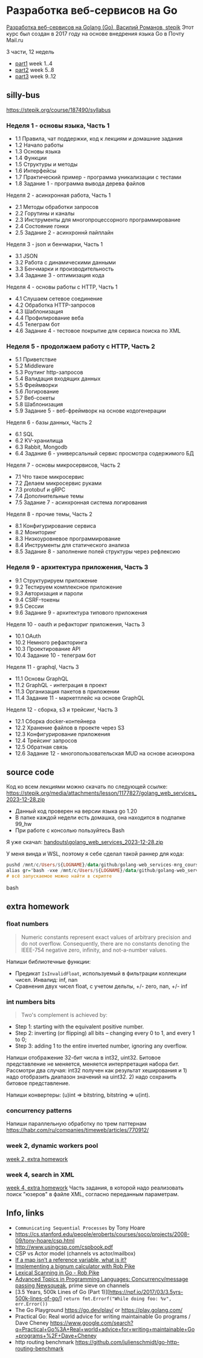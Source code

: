 # Разработка веб-сервисов на Go

[Разработка веб-сервисов на Golang (Go), Василий Романов, stepik](https://stepik.org/187490)
Этот курс был создан в 2017 году на основе внедрения языка Go в Почту Mail.ru

3 части, 12 недель
- [part1](part1.md) week 1..4
- [part2](part2.md) week 5..8
- [part3](part3.md) week 9..12

## silly-bus

https://stepik.org/course/187490/syllabus

### Неделя 1 - основы языка, Часть 1
- 1.1 Правила, чат поддержки, код к лекциям и домашние задания
- 1.2 Начало работы 
- 1.3 Основы языка 
- 1.4 Функции 
- 1.5 Структуры и методы 
- 1.6 Интерфейсы 
- 1.7 Практический пример - программа уникализации с тестами 
- 1.8 Задание 1 - программа вывода дерева файлов

Неделя 2 - асинхронная работа, Часть 1 
- 2.1 Методы обработки запросов 
- 2.2 Горутины и каналы 
- 2.3 Инструменты для многопроцессорного программирование 
- 2.4 Состояние гонки 
- 2.5 Задание 2 - асинхроннй пайплайн

Неделя 3 - json и бенчмарки, Часть 1 
- 3.1 JSON 
- 3.2 Работа с динамическими данными 
- 3.3 Бенчмарки и производительность 
- 3.4 Задание 3 - оптимизация кода

Неделя 4 - основы работы с HTTP, Часть 1 
- 4.1 Слушаем сетевое соединение 
- 4.2 Обработка HTTP-запросов 
- 4.3 Шаблонизация 
- 4.4 Профилирование веба 
- 4.5 Телеграм бот 
- 4.6 Задание 4 - тестовое покрытие для сервиса поиска по XML

### Неделя 5 - продолжаем работу с HTTP, Часть 2
- 5.1 Приветствие 
- 5.2 Middleware 
- 5.3 Роутинг http-запросов 
- 5.4 Валидация входящих данных 
- 5.5 Фреймворки 
- 5.6 Логирование 
- 5.7 Веб-сокеты 
- 5.8 Шаблонизация 
- 5.9 Задание 5 - веб-фреймворк на основе кодогенерации

Неделя 6 - базы данных, Часть 2 
- 6.1 SQL 
- 6.2 KV-хранилища 
- 6.3 Rabbit, Mongodb 
- 6.4 Задание 6 - универсальный сервис просмотра содержимого БД

Неделя 7 - основы микросервисов, Часть 2 
- 7.1 Что такое микросервис 
- 7.2 Делаем микросервис руками 
- 7.3 protobuf и gRPC 
- 7.4 Дополнительные темы 
- 7.5 Задание 7 - асинхронная система логирования

Неделя 8 - прочие темы, Часть 2 
- 8.1 Конфигурирование сервиса 
- 8.2 Мониторинг 
- 8.3 Низкоуровневое программирование 
- 8.4 Инструменты для статического анализа 
- 8.5 Задание 8 - заполнение полей структуры через рефлексию

### Неделя 9 - архитектура приложения, Часть 3
- 9.1 Структурируем приложение 
- 9.2 Тестируем комплексное приложение 
- 9.3 Авторизация и пароли 
- 9.4 CSRF-токены 
- 9.5 Сессии 
- 9.6 Задание 9 - архитектура типового приложения

Неделя 10 - oauth и рефакториг приложения, Часть 3 
- 10.1 OAuth 
- 10.2 Немного рефакторинга 
- 10.3 Проектирование API 
- 10.4 Задание 10 - телеграм бот

Неделя 11 - graphql, Часть 3 
- 11.1 Основы GraphQL 
- 11.2 GraphQL - интеграция в проект 
- 11.3 Организация пакетов в приложении 
- 11.4 Задание 11 - маркетплейс на основе GraphQL

Неделя 12 - сборка, s3 и трейсинг, Часть 3 
- 12.1 Сборка docker-контейнера 
- 12.2 Хранение файлов в проекте через S3 
- 12.3 Конфигурирование приложения 
- 12.4 Трейсинг запросов 
- 12.5 Обратная связь 
- 12.6 Задание 12 - многопользовательская MUD на основе асинхрона

## source code

Код ко всем лекциями можно скачать по следующей ссылке:
https://stepik.org/media/attachments/lesson/1177827/golang_web_services_2023-12-28.zip
- Данный код проверен на версии языка go 1.20
- В папке каждой недели есть домашка, она находится в подпапке 99_hw
- При работе с консолью пользуйтесь Bash

Я уже скачал: [handouts\golang_web_services_2023-12-28.zip](./handouts\golang_web_services_2023-12-28.zip)

У меня винда и WSL, поэтому я себе сделал такой раннер для кода:
```hs
pushd /mnt/c/Users/${LOGNAME}/data/github/golang-web_services-mrg_course/sandbox
alias gr='bash -vxe /mnt/c/Users/${LOGNAME}/data/github/golang-web_services-mrg_course/run.sh'
# всё запускаемое можно найти в скрипте
```
bash

## extra homework

### float numbers

> Numeric constants represent exact values of arbitrary precision and do not overflow.
Consequently, there are no constants denoting the IEEE-754 negative zero, infinity, and not-a-number values.

Напиши библиотечные функции:
- Предикат `IsInvalidFloat`, используемый в фильтрации коллекции чисел. Инвалид: inf, nan
- Сравнения двух чисел float, с учетом дельты, +/- zero, nan, +/- inf

### int numbers bits

> Two's complement is achieved by:
- Step 1: starting with the equivalent positive number.
- Step 2: inverting (or flipping) all bits – changing every 0 to 1, and every 1 to 0;
- Step 3: adding 1 to the entire inverted number, ignoring any overflow.

Напиши отображение 32-бит числа в int32, uint32. Битовое представление не меняется, меняется интерпретация набора бит.
Рассмотри два случая: int32 получен как результат хеширования
и 1) надо отобразить диапазон значений на uint32. 2) надо сохранить битовое представление.

Напиши конвертеры: (u)int => bitstring, bitstring => u(int).

### concurrency patterns

Напиши параллельную обработку по трем паттернам https://habr.com/ru/companies/timeweb/articles/770912/

### week 2, dynamic workers pool

[week 2, extra homework](./sandbox/week02_homework/wp_extra/wp_extra.md)

### week 4, search in XML

[week 4, extra homework](./part1.md#week4-homework)
Часть задания, в которой надо реализовать поиск "юзеров" в файле XML, согласно переданным параметрам.

## Info, links

- `Communicating Sequential Processes` by Tony Hoare
- https://cs.stanford.edu/people/eroberts/courses/soco/projects/2008-09/tony-hoare/csp.html
- http://www.usingcsp.com/cspbook.pdf
- CSP vs Actor model (channels vs actor/mailbox)
- [If a map isn’t a reference variable, what is it?](https://dave.cheney.net/2017/04/30/if-a-map-isnt-a-reference-variable-what-is-it)
- [Implementing a bignum calculator with Rob Pike](https://youtu.be/PXoG0WX0r_E)
- [Lexical Scanning in Go - Rob Pike](https://www.youtube.com/watch?v=HxaD_trXwRE)
- [Advanced Topics in Programming Languages: Concurrency/message passing Newsqueak](https://youtu.be/hB05UFqOtFA), prime sieve on channels
- [3.5 Years, 500k Lines of Go (Part 1)][https://npf.io/2017/03/3.5yrs-500k-lines-of-go/] `return fmt.Errorf("While doing foo: %v", err.Error())`
- The Go Playground https://go.dev/play/ or https://play.golang.com/
- Practical Go: Real world advice for writing maintainable Go programs / Dave Cheney https://www.google.com/search?q=Practical+Go%3A+Real+world+advice+for+writing+maintainable+Go+programs+%2F+Dave+Cheney
- http routing benchmark https://github.com/julienschmidt/go-http-routing-benchmark
